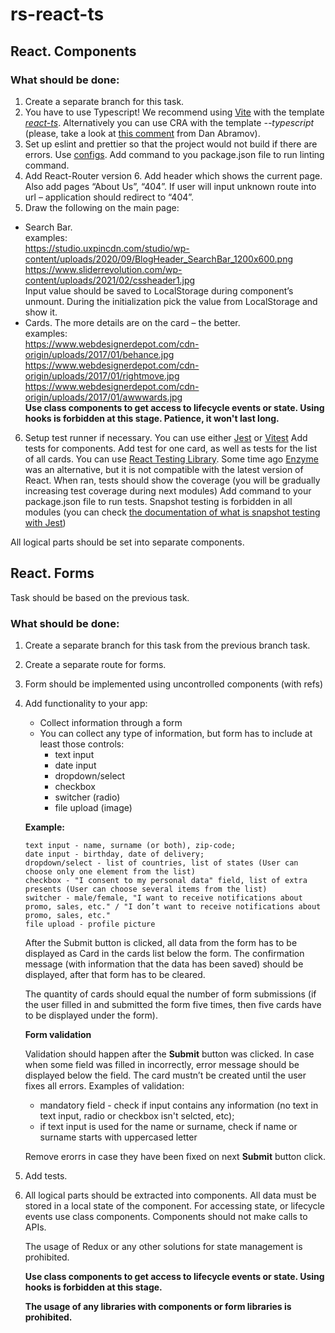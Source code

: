 # rs-react-ts

## React. Components

### What should be done:

1. Create a separate branch for this task.
2. You have to use Typescript! We recommend using [Vite](https://vitejs.dev/guide/) with the template [_react-ts_](https://vite.new/react-ts). Alternatively you can use CRA with the template _--typescript_ (please, take a look at [this comment](https://github.com/reactjs/reactjs.org/pull/5487#issuecomment-1409720741) from Dan Abramov).
3. Set up eslint and prettier so that the project would not build if there are errors. Use [configs](https://github.com/rolling-scopes-school/tasks/blob/master/react/modules/module01/configs.md). Add command to you package.json file to run linting command.
4. Add React-Router version 6. Add header which shows the current page. Also add pages “About Us”, “404”. If user will input unknown route into url – application should redirect to “404”.
5. Draw the following on the main page:

- Search Bar.\
  examples:\
  https://studio.uxpincdn.com/studio/wp-content/uploads/2020/09/BlogHeader_SearchBar_1200x600.png \
  https://www.sliderrevolution.com/wp-content/uploads/2021/02/cssheader1.jpg \
  Input value should be saved to LocalStorage during component’s unmount. During the initialization pick the value from LocalStorage and show it.
- Cards. The more details are on the card – the better.\
  examples: \
  https://www.webdesignerdepot.com/cdn-origin/uploads/2017/01/behance.jpg \
  https://www.webdesignerdepot.com/cdn-origin/uploads/2017/01/rightmove.jpg \
  https://www.webdesignerdepot.com/cdn-origin/uploads/2017/01/awwwards.jpg \
  **Use class components to get access to lifecycle events or state. Using hooks is forbidden at this stage. Patience, it won't last long.**

6. Setup test runner if necessary. You can use either [Jest](https://jestjs.io/docs/getting-started) or [Vitest](https://vitest.dev/guide/)
   Add tests for components. Add test for one card, as well as tests for the list of all cards. You can use [React Testing Library](https://testing-library.com/docs/react-testing-library/intro/). Some time ago [Enzyme](https://enzymejs.github.io/enzyme/) was an alternative, but it is not compatible with the latest version of React.
   When ran, tests should show the coverage (you will be gradually increasing test coverage during next modules)
   Add command to your package.json file to run tests.
   Snapshot testing is forbidden in all modules (you can check [the documentation of what is snapshot testing with Jest](https://jestjs.io/docs/snapshot-testing))

All logical parts should be set into separate components.

## React. Forms

Task should be based on the previous task.

### What should be done:

1. Create a separate branch for this task from the previous branch task.
2. Create a separate route for forms.
3. Form should be implemented using uncontrolled components (with refs)
4. Add functionality to your app:

   - Collect information through a form
   - You can collect any type of information, but form has to include at least those controls:
     - text input
     - date input
     - dropdown/select
     - checkbox
     - switcher (radio)
     - file upload (image)

   **Example:**

   ```
   text input - name, surname (or both), zip-code;
   date input - birthday, date of delivery;
   dropdown/select - list of countries, list of states (User can choose only one element from the list)
   checkbox - "I consent to my personal data" field, list of extra presents (User can choose several items from the list)
   switcher - male/female, "I want to receive notifications about promo, sales, etc." / "I don’t want to receive notifications about promo, sales, etc."
   file upload - profile picture
   ```

   After the Submit button is clicked, all data from the form has to be displayed as Card in the cards list below the form. The confirmation message (with information that the data has been saved) should be displayed, after that form has to be cleared.

   The quantity of cards should equal the number of form submissions (if the user filled in and submitted the form five times, then five cards have to be displayed under the form).

   **Form validation**

   Validation should happen after the **Submit** button was clicked. In case when some field was filled in incorrectly, error message should be displayed below the field. The card mustn’t be created until the user fixes all errors.
   Examples of validation:

   - mandatory field - check if input contains any information (no text in text input, radio or checkbox isn't selcted, etc);
   - if text input is used for the name or surname, check if name or surname starts with uppercased letter

   Remove erorrs in case they have been fixed on next **Submit** button click.

5. Add tests.
6. All logical parts should be extracted into components.
   All data must be stored in a local state of the component.
   For accessing state, or lifecycle events use class components.
   Components should not make calls to APIs.

   The usage of Redux or any other solutions for state management is prohibited.

   **Use class components to get access to lifecycle events or state. Using hooks is forbidden at this stage.**

   **The usage of any libraries with components or form libraries is prohibited.**
